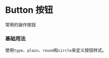 # Button 按钮
常用的操作按钮
### 基础用法
使用``` type ```、``` plain ```、``` round ```和``` circle ```来定义按钮样式。
<preview path="../../examples/button/index.vue" title="基本使用" description="组件描述"></preview>

